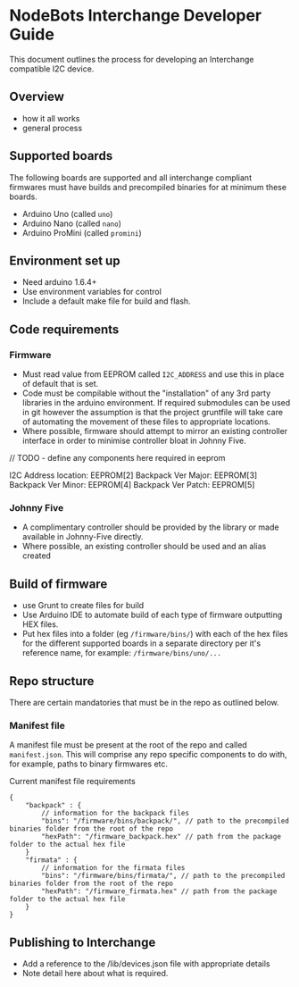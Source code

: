 # NodeBots Interchange Developer Guide

This document outlines the process for developing an Interchange compatible 
I2C device.

## Overview

* how it all works
* general process

## Supported boards

The following boards are supported and all interchange compliant firmwares must
have builds and precompiled binaries for at minimum these boards.

* Arduino Uno (called `uno`)
* Arduino Nano (called `nano`)
* Arduino ProMini (called `promini`)

## Environment set up

* Need arduino 1.6.4+
* Use environment variables for control
* Include a default make file for build and flash.

## Code requirements

### Firmware

* Must read value from EEPROM called `I2C_ADDRESS` and use this in place of 
default that is set.
* Code must be compilable without the "installation" of any 3rd party libraries
in the arduino environment. If required submodules can be used in git however
the assumption is that the project gruntfile will take care of automating the
movement of these files to appropriate locations.
* Where possible, firmware should attempt to mirror an existing controller 
interface in order to minimise controller bloat in Johnny Five.

// TODO - define any components here required in eeprom

I2C Address location:   EEPROM[2]
Backpack Ver Major:     EEPROM[3]
Backpack Ver Minor:     EEPROM[4]
Backpack Ver Patch:     EEPROM[5]


### Johnny Five

* A complimentary controller should be provided by the library or made available
in Johnny-Five directly. 
* Where possible, an existing controller should be used and an alias created

## Build of firmware

* use Grunt to create files for build
* Use Arduino IDE to automate build of each type of firmware outputting HEX files.
* Put hex files into a folder (eg `/firmware/bins/`) with each of the hex files
for the different supported boards in a separate directory per it's reference 
name, for example: `/firmware/bins/uno/...` 


## Repo structure

There are certain mandatories that must be in the repo as outlined below.

### Manifest file

A manifest file must be present at the root of the repo and called `manifest.json`.
This will comprise any repo specific components to do with, for example, paths 
to binary firmwares etc.

Current manifest file requirements
```
{
    "backpack" : {
        // information for the backpack files
        "bins": "/firmware/bins/backpack/", // path to the precompiled binaries folder from the root of the repo
        "hexPath": "/firmware_backpack.hex" // path from the package folder to the actual hex file
    }
    "firmata" : {
        // information for the firmata files
        "bins": "/firmware/bins/firmata/", // path to the precompiled binaries folder from the root of the repo
        "hexPath": "/firmware_firmata.hex" // path from the package folder to the actual hex file
    }
}
```

## Publishing to Interchange

* Add a reference to the /lib/devices.json file with appropriate details
* Note detail here about what is required.

